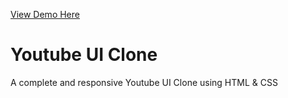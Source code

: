 <a href="https://ayush4385.github.io/Youtube-Clone/"> View Demo Here </a>
<br>
# Youtube UI Clone
A complete and responsive Youtube UI Clone using HTML & CSS
